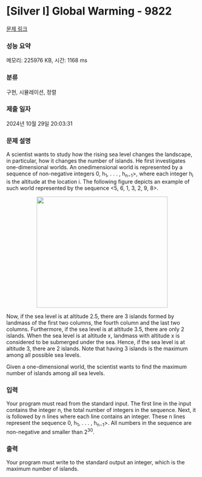# [Silver I] Global Warming - 9822 

[문제 링크](https://www.acmicpc.net/problem/9822) 

### 성능 요약

메모리: 225976 KB, 시간: 1168 ms

### 분류

구현, 시뮬레이션, 정렬

### 제출 일자

2024년 10월 29일 20:03:31

### 문제 설명

<p>A scientist wants to study how the rising sea level changes the landscape, in particular, how it changes the number of islands. He first investigates one-dimensional worlds. An onedimensional world is represented by a sequence of non-negative integers <h<sub>0</sub>, h<sub>1</sub>, . . . , h<sub>n−1</sub>>, where each integer h<sub>i</sub> is the altitude at the location i. The following figure depicts an example of such world represented by the sequence <5, 6, 1, 3, 2, 9, 8>.</p>

<p style="text-align: center;"><img alt="" src="https://upload.acmicpc.net/46e64fd7-3fd0-418e-9896-313617de5a4f/-/preview/" style="width: 345px; height: 293px;"></p>

<p>Now, if the sea level is at altitude 2.5, there are 3 islands formed by landmass of the first two columns, the fourth column and the last two columns. Furthermore, if the sea level is at altitude 3.5, there are only 2 islands. When the sea level is at altitude x, landmass with altitude x is considered to be submerged under the sea. Hence, if the sea level is at altitude 3, there are 2 islands. Note that having 3 islands is the maximum among all possible sea levels.</p>

<p>Given a one-dimensional world, the scientist wants to find the maximum number of islands among all sea levels.</p>

### 입력 

 <p>Your program must read from the standard input. The first line in the input contains the integer n, the total number of integers in the sequence. Next, it is followed by n lines where each line contains an integer. These n lines represent the sequence <h<sub>0</sub>, h<sub>1</sub>, . . . , h<sub>n−1</sub>>. All numbers in the sequence are non-negative and smaller than 2<sup>30</sup>.</p>

### 출력 

 <p>Your program must write to the standard output an integer, which is the maximum number of islands.</p>

